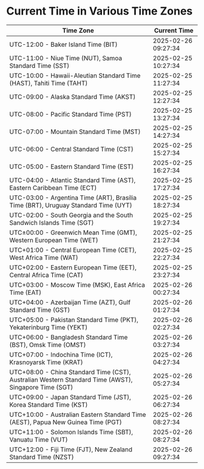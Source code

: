 # Current Time in Various Time Zones

| Time Zone | Current Time |
|-----------|--------------|
| UTC-12:00 - Baker Island Time (BIT) | 2025-02-26 09:27:34 |
| UTC-11:00 - Niue Time (NUT), Samoa Standard Time (SST) | 2025-02-25 10:27:34 |
| UTC-10:00 - Hawaii-Aleutian Standard Time (HAST), Tahiti Time (TAHT) | 2025-02-25 11:27:34 |
| UTC-09:00 - Alaska Standard Time (AKST) | 2025-02-25 12:27:34 |
| UTC-08:00 - Pacific Standard Time (PST) | 2025-02-25 13:27:34 |
| UTC-07:00 - Mountain Standard Time (MST) | 2025-02-25 14:27:34 |
| UTC-06:00 - Central Standard Time (CST) | 2025-02-25 15:27:34 |
| UTC-05:00 - Eastern Standard Time (EST) | 2025-02-25 16:27:34 |
| UTC-04:00 - Atlantic Standard Time (AST), Eastern Caribbean Time (ECT) | 2025-02-25 17:27:34 |
| UTC-03:00 - Argentina Time (ART), Brasília Time (BRT), Uruguay Standard Time (UYT) | 2025-02-25 18:27:34 |
| UTC-02:00 - South Georgia and the South Sandwich Islands Time (SGT) | 2025-02-25 19:27:34 |
| UTC±00:00 - Greenwich Mean Time (GMT), Western European Time (WET) | 2025-02-25 21:27:34 |
| UTC+01:00 - Central European Time (CET), West Africa Time (WAT) | 2025-02-25 22:27:34 |
| UTC+02:00 - Eastern European Time (EET), Central Africa Time (CAT) | 2025-02-25 23:27:34 |
| UTC+03:00 - Moscow Time (MSK), East Africa Time (EAT) | 2025-02-26 00:27:34 |
| UTC+04:00 - Azerbaijan Time (AZT), Gulf Standard Time (GST) | 2025-02-26 01:27:34 |
| UTC+05:00 - Pakistan Standard Time (PKT), Yekaterinburg Time (YEKT) | 2025-02-26 02:27:34 |
| UTC+06:00 - Bangladesh Standard Time (BST), Omsk Time (OMST) | 2025-02-26 03:27:34 |
| UTC+07:00 - Indochina Time (ICT), Krasnoyarsk Time (KRAT) | 2025-02-26 04:27:34 |
| UTC+08:00 - China Standard Time (CST), Australian Western Standard Time (AWST), Singapore Time (SGT) | 2025-02-26 05:27:34 |
| UTC+09:00 - Japan Standard Time (JST), Korea Standard Time (KST) | 2025-02-26 06:27:34 |
| UTC+10:00 - Australian Eastern Standard Time (AEST), Papua New Guinea Time (PGT) | 2025-02-26 08:27:34 |
| UTC+11:00 - Solomon Islands Time (SBT), Vanuatu Time (VUT) | 2025-02-26 08:27:34 |
| UTC+12:00 - Fiji Time (FJT), New Zealand Standard Time (NZST) | 2025-02-26 09:27:34 |
